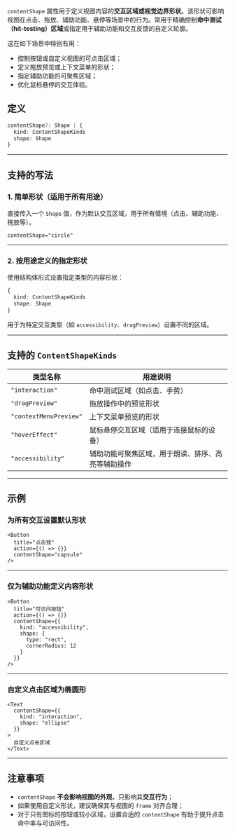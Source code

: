 `contentShape` 属性用于定义视图内容的**交互区域或视觉边界形状**。该形状可影响视图在点击、拖放、辅助功能、悬停等场景中的行为。常用于精确控制**命中测试（hit-testing）区域**或指定用于辅助功能和交互反馈的自定义轮廓。

这在如下场景中特别有用：

* 控制按钮或自定义视图的可点击区域；
* 定义拖放预览或上下文菜单的形状；
* 指定辅助功能的可聚焦区域；
* 优化鼠标悬停的交互体验。

## 定义

```ts
contentShape?: Shape | {
  kind: ContentShapeKinds
  shape: Shape
}
```

---

## 支持的写法

### 1. 简单形状（适用于所有用途）

直接传入一个 `Shape` 值，作为默认交互区域，用于所有情境（点击、辅助功能、拖放等）。

```tsx
contentShape="circle"
```

---

### 2. 按用途定义的指定形状

使用结构体形式设置指定类型的内容形状：

```ts
{
  kind: ContentShapeKinds
  shape: Shape
}
```

用于为特定交互类型（如 `accessibility`、`dragPreview`）设置不同的区域。

---

## 支持的 `ContentShapeKinds`

| 类型名称                   | 用途说明                      |
| ---------------------- | ------------------------- |
| `"interaction"`        | 命中测试区域（如点击、手势）            |
| `"dragPreview"`        | 拖放操作中的预览形状                |
| `"contextMenuPreview"` | 上下文菜单预览的形状                |
| `"hoverEffect"`        | 鼠标悬停交互区域（适用于连接鼠标的设备）      |
| `"accessibility"`      | 辅助功能可聚焦区域，用于朗读、排序、高亮等辅助操作 |

---

## 示例

### 为所有交互设置默认形状

```tsx
<Button
  title="点击我"
  action={() => {}}
  contentShape="capsule"
/>
```

---

### 仅为辅助功能定义内容形状

```tsx
<Button
  title="可访问按钮"
  action={() => {}}
  contentShape={{
    kind: "accessibility",
    shape: {
      type: "rect",
      cornerRadius: 12
    }
  }}
/>
```

---

### 自定义点击区域为椭圆形

```tsx
<Text
  contentShape={{
    kind: "interaction",
    shape: "ellipse"
  }}
>
  自定义点击区域
</Text>
```

---

## 注意事项

* `contentShape` **不会影响视图的外观**，只影响其**交互行为**；
* 如果使用自定义形状，建议确保其与视图的 `frame` 对齐合理；
* 对于只有图标的按钮或较小区域，设置合适的 `contentShape` 有助于提升点击命中率与可访问性。
